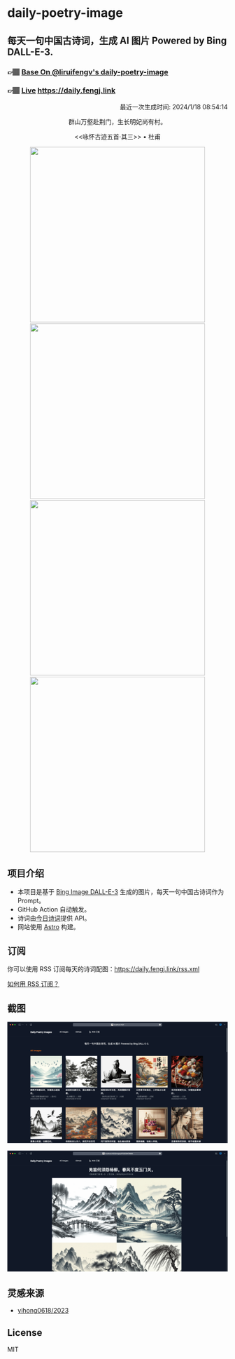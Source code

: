 
# daily-poetry-image

## 每天一句中国古诗词，生成 AI 图片 Powered by Bing DALL-E-3.

### 👉🏽 [Base On @liruifengv's daily-poetry-image](https://github.com/liruifengv/daily-poetry-image)

### 👉🏽 [Live](https://daily.fengj.link) https://daily.fengj.link

<p align="right">
  最近一次生成时间: 2024/1/18 08:54:14
</p>
<p align="center">
群山万壑赴荆门，生长明妃尚有村。
</p>
<p align="center">
<<咏怀古迹五首·其三>> • 杜甫
</p>
<p align="center">
<img src="https://tse3.mm.bing.net/th/id/OIG.nmOVC2XG.mkhM0ektgk0" height="400" width="400" />
<img src="https://tse2.mm.bing.net/th/id/OIG.c2hXT77TDrWy4.QQvcfV" height="400" width="400" />
<img src="https://tse4.mm.bing.net/th/id/OIG.45d5B6aCeqEfMOxjxYe5" height="400" width="400" />
<img src="https://tse1.mm.bing.net/th/id/OIG.lcEw7vST9_td.aK8uq40" height="400" width="400" />
</p>

## 项目介绍

-   本项目是基于 [Bing Image DALL-E-3](https://www.bing.com/images/create) 生成的图片，每天一句中国古诗词作为 Prompt。
-   GitHub Action 自动触发。
-   诗词由[今日诗词](https://www.jinrishici.com/)提供 API。
-   网站使用 [Astro](https://astro.build) 构建。

## 订阅

你可以使用 RSS 订阅每天的诗词配图：https://daily.fengj.link/rss.xml

[如何用 RSS 订阅？](https://zhuanlan.zhihu.com/p/55026716)

## 截图

![图片列表](./screenshots/Snipaste_2023-12-28_21-00-26.png)

![图片详情](./screenshots/Snipaste_2023-12-28_21-00-53.png)

## 灵感来源

-   [yihong0618/2023](https://github.com/yihong0618/2023)

## License

MIT
